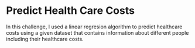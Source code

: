 # Predict Health Care Costs
In this challenge, I used a linear regresion algorithm to predict healthcare costs using a given dataset that contains information about different people including their healthcare costs.
